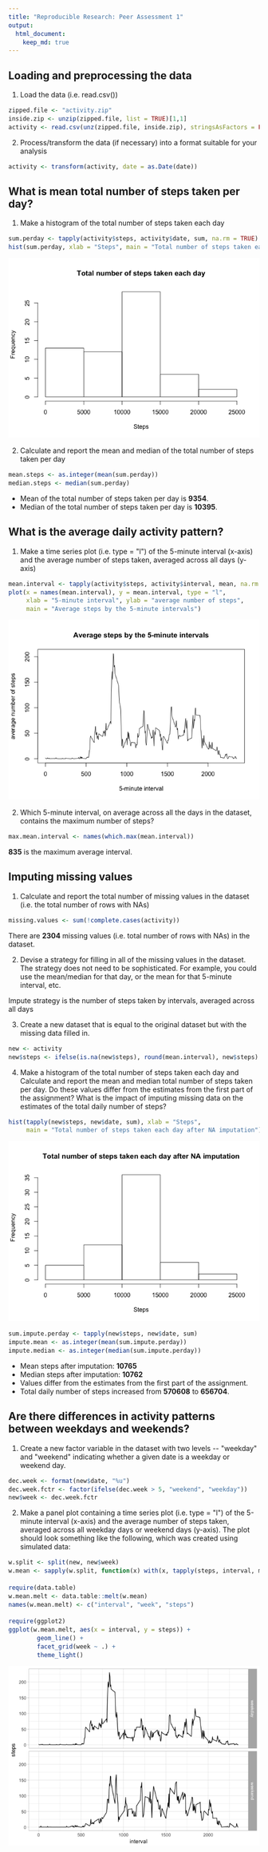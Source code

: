 ```yaml
---
title: "Reproducible Research: Peer Assessment 1"
output: 
  html_document:
    keep_md: true
---
```



## Loading and preprocessing the data
1. Load the data (i.e. read.csv())


```r
zipped.file <- "activity.zip"
inside.zip <- unzip(zipped.file, list = TRUE)[1,1]
activity <- read.csv(unz(zipped.file, inside.zip), stringsAsFactors = FALSE)
```

2. Process/transform the data (if necessary) into a format suitable
for your analysis


```r
activity <- transform(activity, date = as.Date(date))
```


## What is mean total number of steps taken per day?
1. Make a histogram of the total number of steps taken each day

```r
sum.perday <- tapply(activity$steps, activity$date, sum, na.rm = TRUE)
hist(sum.perday, xlab = "Steps", main = "Total number of steps taken each day")
```

![](PA1_template_files/figure-html/hist-1.png)<!-- -->

2. Calculate and report the mean and median of the total number of steps 
taken per day

```r
mean.steps <- as.integer(mean(sum.perday))
median.steps <- median(sum.perday)
```
- Mean of the total number of steps taken per day is **9354**.  
- Median of the total number of steps taken per day is **10395**.


## What is the average daily activity pattern?
1. Make a time series plot (i.e. type = "l") of the 5-minute interval (x-axis)
and the average number of steps taken, averaged across all days (y-axis)

```r
mean.interval <- tapply(activity$steps, activity$interval, mean, na.rm = TRUE)
plot(x = names(mean.interval), y = mean.interval, type = "l",
     xlab = "5-minute interval", ylab = "average number of steps",
     main = "Average steps by the 5-minute intervals")
```

![](PA1_template_files/figure-html/average-1.png)<!-- -->

2. Which 5-minute interval, on average across all the days in the dataset,
contains the maximum number of steps?

```r
max.mean.interval <- names(which.max(mean.interval))
```
**835** is the maximum average interval.


## Imputing missing values
1. Calculate and report the total number of missing values in the dataset (i.e.
the total number of rows with NAs)

```r
missing.values <- sum(!complete.cases(activity))
```
There are **2304** missing values (i.e. total number of rows with
NAs) in the dataset.

2. Devise a strategy for filling in all of the missing values in the dataset.
The strategy does not need to be sophisticated. For example, you could use the
mean/median for that day, or the mean for that 5-minute interval, etc.

Impute strategy is the number of steps taken by intervals,
averaged across all days

3. Create a new dataset that is equal to the original dataset but with the
missing data filled in.

```r
new <- activity
new$steps <- ifelse(is.na(new$steps), round(mean.interval), new$steps)
```

4. Make a histogram of the total number of steps taken each day and Calculate
and report the mean and median total number of steps taken per day. Do these
values differ from the estimates from the first part of the assignment? What is
the impact of imputing missing data on the estimates of the total daily number
of steps?

```r
hist(tapply(new$steps, new$date, sum), xlab = "Steps",
     main = "Total number of steps taken each day after NA imputation")
```

![](PA1_template_files/figure-html/totalhist-1.png)<!-- -->

```r
sum.impute.perday <- tapply(new$steps, new$date, sum)
impute.mean <- as.integer(mean(sum.impute.perday))
impute.median <- as.integer(median(sum.impute.perday))
```
- Mean steps after imputation: **10765**  
- Median steps after imputation: **10762**  
- Values differ from the estimates from the first part of the assignment.  
- Total daily number of steps increased from 
**570608** to **656704**.


## Are there differences in activity patterns between weekdays and weekends?
1. Create a new factor variable in the dataset with two levels -- "weekday" and
"weekend" indicating whether a given date is a weekday or weekend day.

```r
dec.week <- format(new$date, "%u")
dec.week.fctr <- factor(ifelse(dec.week > 5, "weekend", "weekday"))
new$week <- dec.week.fctr
```

2. Make a panel plot containing a time series plot (i.e. type = "l") of the
5-minute interval (x-axis) and the average number of steps taken, averaged
across all weekday days or weekend days (y-axis). The plot should look something
like the following, which was created using simulated data:

```r
w.split <- split(new, new$week)
w.mean <- sapply(w.split, function(x) with(x, tapply(steps, interval, mean)))

require(data.table)
w.mean.melt <- data.table::melt(w.mean)
names(w.mean.melt) <- c("interval", "week", "steps")

require(ggplot2)
ggplot(w.mean.melt, aes(x = interval, y = steps)) +
        geom_line() +
        facet_grid(week ~ .) +
        theme_light()
```

![](PA1_template_files/figure-html/patterns-1.png)<!-- -->
